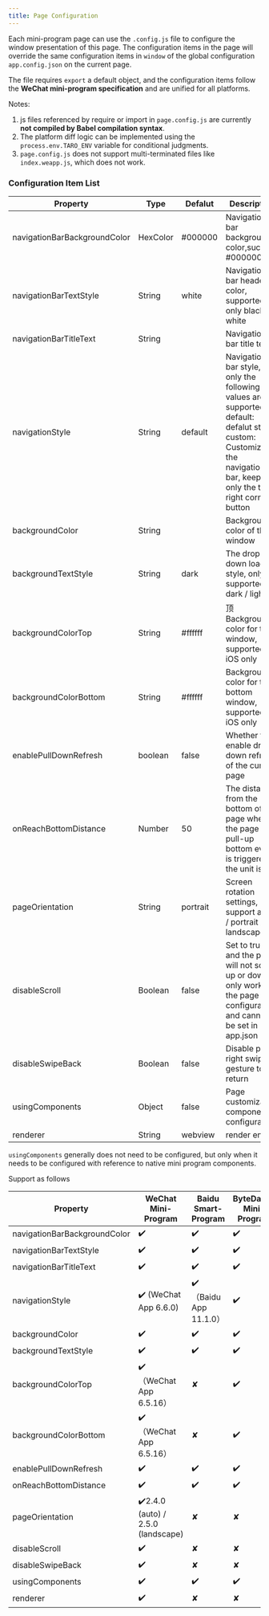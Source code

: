```yaml
---
title: Page Configuration
---
```


Each mini-program page can use the `.config.js` file to configure the window presentation of this page. The configuration items in the page will override the same configuration items in `window` of the global configuration `app.config.json` on the current page.

The file requires `export` a default object, and the configuration items follow the **WeChat mini-program specification** and are unified for all platforms.

Notes:

1. js files referenced by require or import in `page.config.js` are currently **not compiled by Babel compilation syntax**. 
2. The platform diff logic can be implemented using the `process.env.TARO_ENV` variable for conditional judgments. 
3. `page.config.js` does not support multi-terminated files like `index.weapp.js`, which does not work.

### Configuration Item List

| Property | Type | Defalut | Description |
| - | - | - | - |
| navigationBarBackgroundColor | HexColor | #000000 | Navigation bar background color,such as #000000|
| navigationBarTextStyle | String | white | Navigation bar header color, supported only black / white |
| navigationBarTitleText | String |  | Navigation bar title text |
| navigationStyle | String | default | Navigation bar style, only the following values are supported: default: defalut style, custom: Customize the navigation bar, keeping only the top-right corner button |
| backgroundColor | String |  | Background color of the window |
| backgroundTextStyle | String | dark | The drop-down loading style,  only  supported  dark / light  |
| backgroundColorTop | String | #ffffff | 顶Background color for top window, supported on iOS only  |
| backgroundColorBottom | String | #ffffff | Background color for the bottom window, supported on iOS only |
| enablePullDownRefresh | boolean | false | Whether to enable drop-down refresh of the current page |
| onReachBottomDistance | Number | 50 | The distance from the bottom of the page when the page pull-up bottom event is triggered, the unit is px |
|pageOrientation | String | portrait | Screen rotation settings, support auto / portrait / landscape |
| disableScroll | Boolean | false | Set to true and the page will not scroll up or down. <br />only works in the page configuration, and cannot be set in app.json |
| disableSwipeBack | Boolean | false | Disable page right swipe gesture to return  |
| usingComponents | Object | false | Page customization component configuration |
| renderer              | String          | webview       | render engine            |


`usingComponents` generally does not need to be configured, but only when it needs to be configured with reference to native mini program components.

 Support as follows

| Property | WeChat Mini-Program | Baidu Smart-Program | ByteDance Mini-Program | Alipay Mini-Program | H5 | React Native |
| - | - | - | - | - | - | - |
| navigationBarBackgroundColor | ✔️ | ✔️|✔️|✔️|✔️|✔️|
| navigationBarTextStyle | ✔️ | ✔️|✔️|  ✘ |✔️|✔️|
| navigationBarTitleText | ✔️ | ✔️|✔️| ✔️ |✔️|✔️|
| navigationStyle | ✔️ (WeChat App 6.6.0) | ✔️（Baidu App 11.1.0）|✔️|  ✘ | ✘| ✔️|
| backgroundColor | ✔️ | ✔️|✔️| ✘ |✘|✔️|
| backgroundTextStyle | ✔️ | ✔️|✔️| ✘ |✘|✔️|
| backgroundColorTop |✔️（WeChat App 6.5.16） | ✘|✔️| ✘ |✘|✘|
| backgroundColorBottom | ✔️（WeChat App 6.5.16） | ✘|✔️| ✘ |✘|✘|
| enablePullDownRefresh | ✔️ | ✔️|✔️| ✔️ |✘|✘|
| onReachBottomDistance | ✔️ | ✔️|✔️| ✘ |✘|✘|
|pageOrientation | ✔️2.4.0 (auto) / 2.5.0 (landscape) | ✘|✘| ✘ |✘|✘|
| disableScroll | ✔️ | ✘|✘| ✘ |✘|✔️|
| disableSwipeBack | ✔️ | ✘|✘| ✘ |✘|✘|
| usingComponents | ✔️ | ✔️|✔️| ✔️ |✘|✘|
| renderer              | ✔️                                 | ✘                         | ✘             | ✘           | ✘   | ✘   |

